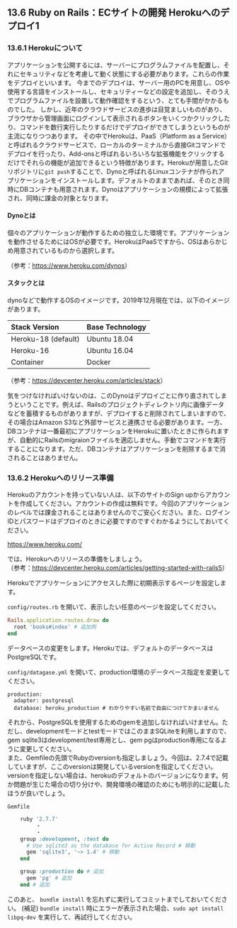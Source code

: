 ## 13.6 Ruby on Rails：ECサイトの開発 Herokuへのデプロイ1

###	13.6.1 Herokuについて

アプリケーションを公開するには、サーバーにプログラムファイルを配置し、それにセキュリティなどを考慮して動く状態にする必要があります。これらの作業をデプロイといいます。
今までのデプロイは、サーバー用のPCを用意し、OSや使用する言語をインストールし、セキュリティーなどの設定を追加し、そのうえでプログラムファイルを設置して動作確認をするという、とても手間がかかるものでした。
しかし、近年のクラウドサービスの進歩は目覚ましいものがあり、ブラウザから管理画面にログインして表示されるボタンをいくつかクリックしたり、コマンドを数行実行したりするだけでデプロイができてしまうというものが主流になりつつあります。
その中でHerokuは、PaaS（Platform as a Service）と呼ばれるクラウドサービスで、ローカルのターミナルから直接Gitコマンドでデプロイを行ったり、Add-onsと呼ばれるいろいろな拡張機能をクリックするだけでそれらの機能が追加できるという特徴があります。Herokuが用意したGitリポジトリに`git push`することで、Dynoと呼ばれるLinuxコンテナが作られアプリケーションをインストールします。デフォルトのままであれば、そのとき同時にDBコンテナも用意されます。Dynoはアプリケーションの規模によって拡張され、同時に課金の対象となります。

#### Dynoとは

個々のアプリケーションが動作するための独立した環境です。アプリケーションを動作させるためにはOSが必要です。HerokuはPaaSですから、OSはあらかじめ用意されているものから選択します。

  （参考：<https://www.heroku.com/dynos>）

#### スタックとは

dynoなどで動作するOSのイメージです。2019年12月現在では、以下のイメージがあります。

|Stack Version|Base Technology|
|:--|:--|
|Heroku-18 (default)|Ubuntu 18.04|
|Heroku-16|Ubuntu 16.04|
|Container|Docker|

  （参考：<https://devcenter.heroku.com/articles/stack>）


気をつけなければいけないのは、このDynoはデプロイごとに作り直されてしまうということです。例えば、Railsのプロジェクトディレクトリ内に画像データなどを蓄積するものがありますが、デプロイすると削除されてしまいますので、その場合はAmazon S3など外部サービスと連携させる必要があります。一方、DBコンテナは一番最初にアプリケーションをHerokuに置いたときに作られますが、自動的にRailsのmigraionファイルを適応しません。手動でコマンドを実行することになります。ただ、DBコンテナはアプリケーションを削除するまで消されることはありません。

### 13.6.2 Herokuへのリリース準備

Herokuのアカウントを持っていない人は、以下のサイトのSign upからアカウントを作成してください。アカウントの作成は無料です。今回のアプリケーションのレベルでは課金されることはありませんのでご安心ください。また、ログインIDとパスワードはデプロイのときに必要ですのですぐわかるようにしておいてください。

<https://www.heroku.com/>

では、Herokuへのリリースの準備をしましょう。  
（参考：<https://devcenter.heroku.com/articles/getting-started-with-rails5>）

Herokuでアプリケーションにアクセスした際に初期表示するページを設定します。  

`config/routes.rb` を開いて、表示したい任意のページを設定してください。
```rb
Rails.application.routes.draw do
  root 'books#index' # 追加例
end
```

データベースの変更をします。Herokuでは、デフォルトのデータベースはPostgreSQLです。

`config/datagase.yml` を開いて、production環境のデータベース指定を変更してください。

    production:
      adapter: postgresql
      database: heroku_production # わかりやすい名前で自由につけてかまいません

それから、PostgreSQLを使用するためのgemを追加しなければいけません。ただし、developmentモードとtestモードではこのままSQLiteを利用しますので、gem sqlite3はdevelopment/test専用とし、gem pgはproduction専用になるように変更してください。  
また、Gemfileの先頭でRubyのversionも指定しましょう。今回は、2.7.4で記載していますが、ここのversionは開発しているversionを指定してください。versionを指定しない場合は、herokuのデフォルトのバージョンになります。何か問題が生じた場合の切り分けや、開発環境の確認のためにも明示的に記載したほうが良いでしょう。

`Gemfile`
```rb
    ruby '2.7.7'
         ・
         ・
    group :development, :test do
      # Use sqlite3 as the database for Active Record # 移動
      gem 'sqlite3', '~> 1.4' # 移動
    end

    group :production do # 追加
      gem 'pg' # 追加
    end # 追加
```

このあと、 `bundle install` を忘れずに実行してコミットまでしておいてください。
(補足)
`bundle install` 時にエラーが表示された場合、`sudo apt install libpq-dev` を実行して、再試行してください。
